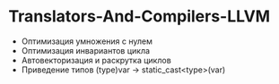 # Translators-And-Compilers-LLVM
- Оптимизация умножения с нулем
- Оптимизация инвариантов цикла
- Автовекторизация и раскрутка циклов
- Приведение типов (type)var -> static_cast\<type\>(var) 
